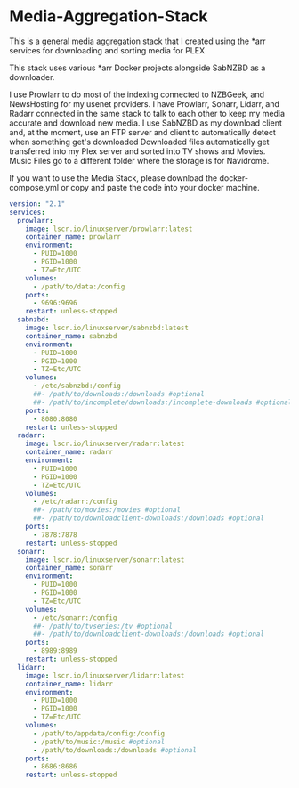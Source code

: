 # Media-Aggregation-Stack
This is a general media aggregation stack that I created using the *arr services for downloading and sorting media for PLEX

This stack uses various *arr Docker projects alongside SabNZBD as a downloader.

I use Prowlarr to do most of the indexing connected to NZBGeek, and NewsHosting for my usenet providers.
I have Prowlarr, Sonarr, Lidarr, and Radarr connected in the same stack to talk to each other to keep my media accurate and download new media.
I use SabNZBD as my download client and, at the moment, use an FTP server and client to automatically detect when something get's downloaded
Downloaded files automatically get transferred into my Plex server and sorted into TV shows and Movies.  
Music Files go to a different folder where the storage is for Navidrome.

If you want to use the Media Stack, please download the docker-compose.yml or copy and paste the code into your docker machine. 

~~~yml
version: "2.1"
services:
  prowlarr:
    image: lscr.io/linuxserver/prowlarr:latest
    container_name: prowlarr
    environment:
      - PUID=1000
      - PGID=1000
      - TZ=Etc/UTC
    volumes:
      - /path/to/data:/config
    ports:
      - 9696:9696
    restart: unless-stopped
  sabnzbd:
    image: lscr.io/linuxserver/sabnzbd:latest
    container_name: sabnzbd
    environment:
      - PUID=1000
      - PGID=1000
      - TZ=Etc/UTC
    volumes:
      - /etc/sabnzbd:/config
      ##- /path/to/downloads:/downloads #optional
      ##- /path/to/incomplete/downloads:/incomplete-downloads #optional
    ports:
      - 8080:8080
    restart: unless-stopped
  radarr:
    image: lscr.io/linuxserver/radarr:latest
    container_name: radarr
    environment:
      - PUID=1000
      - PGID=1000
      - TZ=Etc/UTC
    volumes:
      - /etc/radarr:/config
      ##- /path/to/movies:/movies #optional
      ##- /path/to/downloadclient-downloads:/downloads #optional
    ports:
      - 7878:7878
    restart: unless-stopped
  sonarr:
    image: lscr.io/linuxserver/sonarr:latest
    container_name: sonarr
    environment:
      - PUID=1000
      - PGID=1000
      - TZ=Etc/UTC
    volumes:
      - /etc/sonarr:/config
      ##- /path/to/tvseries:/tv #optional
      ##- /path/to/downloadclient-downloads:/downloads #optional
    ports:
      - 8989:8989
    restart: unless-stopped
  lidarr:
    image: lscr.io/linuxserver/lidarr:latest
    container_name: lidarr
    environment:
      - PUID=1000
      - PGID=1000
      - TZ=Etc/UTC
    volumes:
      - /path/to/appdata/config:/config
      - /path/to/music:/music #optional
      - /path/to/downloads:/downloads #optional
    ports:
      - 8686:8686
    restart: unless-stopped
~~~
